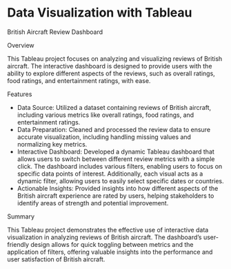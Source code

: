# Data Visualization with Tableau
British Aircraft Review Dashboard

Overview

This Tableau project focuses on analyzing and visualizing reviews of British aircraft. The interactive dashboard is designed to provide users with the ability to explore different aspects of the reviews, such as overall ratings, food ratings, and entertainment ratings, with ease.

Features

- Data Source: Utilized a dataset containing reviews of British aircraft, including various metrics like overall ratings, food ratings, and entertainment ratings.
- Data Preparation: Cleaned and processed the review data to ensure accurate visualization, including handling missing values and normalizing key metrics.
- Interactive Dashboard: Developed a dynamic Tableau dashboard that allows users to switch between different review metrics with a simple click. The dashboard includes various filters, enabling users to focus on specific data points of interest. Additionally, each visual acts as a dynamic filter, allowing users to easily select specific dates or countries.
- Actionable Insights: Provided insights into how different aspects of the British aircraft experience are rated by users, helping stakeholders to identify areas of strength and potential improvement.

Summary

This Tableau project demonstrates the effective use of interactive data visualization in analyzing reviews of British aircraft. The dashboard’s user-friendly design allows for quick toggling between metrics and the application of filters, offering valuable insights into the performance and user satisfaction of British aircraft.
